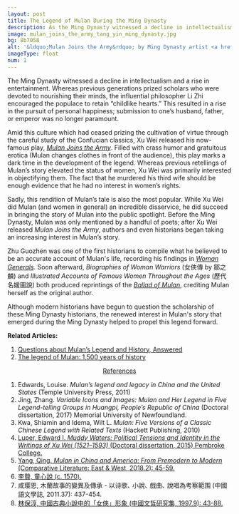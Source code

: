 ```yaml
---
layout: post
title: The Legend of Mulan During the Ming Dynasty
description: As the Ming Dynasty witnessed a decline in intellectualism and a rise in entertainment, Mulan’s story ceased being a tale of virtue and, instead, focused on humor.
image: mulan_joins_the_army_tang_yin_ming_dynasty.jpg
bg: 8b7058
alt: '&ldquo;Mulan Joins the Army&rdquo; by Ming Dynasty artist <a href="https://en.wikipedia.org/wiki/Tang_Yin">Tang Yin</a> (Public domain).'
imageType: float
num: 1
---
```


The Ming Dynasty witnessed a decline in intellectualism and a rise in entertainment. Whereas previous generations prized scholars who were devoted to nourishing their minds, the influential philosopher Li Zhi encouraged the populace to retain &ldquo;childlike hearts.&rdquo; This resulted in a rise in the pursuit of personal happiness; submission to one&rsquo;s husband, father, or emperor was no longer paramount.

Amid this culture which had ceased prizing the cultivation of virtue through the careful study of the Confucian classics, Xu Wei released his now-famous play, <a href="mulan_joins_the_army_xu_wei"><i>Mulan Joins the Army</i></a>. Filled with crass humor and gratuitous erotica (Mulan changes clothes in front of the audience), this play marks a dark time in the development of the legend. Whereas previous retellings of Mulan&rsquo;s story elevated the status of women, Xu Wei was primarily interested in objectifying them. The fact that he murdered his third wife should be enough evidence that he had no interest in women&rsquo;s rights.

Sadly, this rendition of Mulan&rsquo;s tale is also the most popular. While Xu Wei did Mulan (and women in general) an incredible disservice, he did succeed in bringing the story of Mulan into the public spotlight. Before the Ming Dynasty, Mulan was only mentioned by a handful of poets; after Xu Wei released <i>Mulan Joins the Army</i>, authors and even historians began taking an increasing interest in Mulan&rsquo;s story.

Zhu Guozhen was one of the first historians to compile what he believed to be an accurate account of Mulan's life, recording his findings in [*Woman Generals*](https://mulanbook.com/pages/ming/women_generals). Soon afterward, *Biographies of Woman Warriors* (&#22899;&#20448;&#20659; by &#37138;&#20043;&#40607;) and *Illustrated Accounts of Famous Women Throughout the Ages* (&#27511;&#20195;&#21517;&#23195;&#22294;&#35498;) both produced reprintings of the [*Ballad of Mulan*](https://mulanbook.com/pages/northern_wei/ballad_of_mulan), crediting Mulan herself as the original author.

Although modern historians have begun to question the scholarship of these Ming Dynasty historians, the renewed interest in Mulan's story that emerged during the Ming Dynasty helped to propel this legend forward.

**Related Articles:**
<p>
<ol>
<li /><a href="/pages/overview/questions_about_mulans_legend_and_history">Questions about Mulan’s Legend and History, Answered</a>
<li /><a href="/pages/overview/history_of_legend_of_mulan">The legend of Mulan: 1,500 years of history</a>
</ol>
</p>


<center><a id="note_link" href="#" onclick="toggle_note(); return false;">References <span id="show_note_icon"></span></a></center>

<div id="note">
<ol>
<li>Edwards, Louise. <i>Mulan’s legend and legacy in China and the United States</i> (Temple University Press, 2011)</li> <!--everything-->
<li>Jing, Zhang. <i>Variable Icons and Images: Mulan and Her Legend in Five Legend-telling Groups in Huangpi, People&rsquo;s Republic of China</i> (Doctoral dissertation, 2017) Memorial University of Newfoundland.</li><!--everything-->
<li>Kwa, Shiamin and Idema, Wilt L. <i>Mulan: Five Versions of a Classic Chinese Legend with Related Texts</i> (Hackett Publishing, 2010)</li> <!--everything-->
<li><a href="https://ora.ox.ac.uk/objects/uuid:55ced870-5835-4b7a-b4b7-ac61def1a116/download_file?safe_filename=Full%2BDPhil%2BThesis%252C%2BMuddy%2BWaters.pdf&file_format=application%2Fpdf&type_of_work=Thesis">Luper, Edward I. <i>Muddy Waters: Political Tensions and Identity in the Writings of Xu Wei (1521&ndash;1593)</i> (Doctoral dissertation, 2015) Pembroke College.</a></li>
<li><a href="https://doi.org/10.1080/25723618.2018.1482681">Yang, Qing. <i>Mulan in China and America: From Premodern to Modern</i> (Comparative Literature: East & West, 2018.2): 45-59.</a></li>
<li><a href="https://ctext.org/wiki.pl?if=gb&chapter=279842">&#26446;&#36100;, &#31461;&#24515;&#35498; (c. 1570).</a></li>
<li>&#21688;&#29838;&#24681;, &#26408;&#34349;&#25925;&#20107;&#30340;&#35722;&#30064;&#21450;&#20659;&#25215; - &#20197;&#35799;&#27468;&#65380; &#23567;&#35498;&#65380; &#25138;&#26354;&#65380; &#35498;&#21809;&#28858;&#32771;&#23519;&#31684;&#22260; (&#20013;&#22283;&#35486;&#25991;&#23416;&#35468;, 2011.37): 437-454.</li><!--everything-->
<li><a href="http://tkuir.lib.tku.edu.tw:8080/dspace/bitstream/987654321/40477/1/%E4%B8%AD%E5%9C%8B%E5%8F%A4%E5%85%B8%E5%B0%8F%E8%AA%AA%E4%B8%AD%E7%9A%84%E3%80%8C%E5%A5%B3%E4%BF%A0%E3%80%8D%E5%BD%A2%E8%B1%A1.pdf">&#26519;&#20445;&#28147;, &#20013;&#22283;&#21476;&#20856;&#23567;&#35498;&#20013;&#30340;&#12300;&#22899;&#20448;&#12301;&#24418;&#35937; (&#20013;&#22283;&#25991;&#21746;&#30740;&#31350;&#38598;, 1997.9): 43-88.</a></li>
</ol>
</div>

<script type="text/javascript" src="/assets/js/toggle_note.js"></script>

